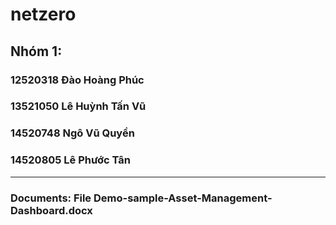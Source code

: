 # netzero
## Nhóm 1:
### 12520318 Đào Hoàng Phúc<br />
### 13521050 Lê Huỳnh Tấn Vũ<br />
### 14520748 Ngô Vũ Quyền<br />
### 14520805 Lê Phước Tân
------------
### Documents: File Demo-sample-Asset-Management-Dashboard.docx
